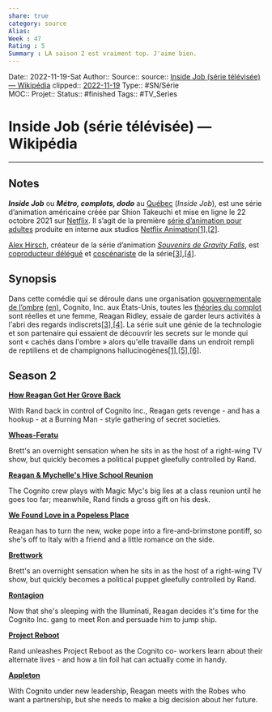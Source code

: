 ```yaml
---
share: true 
category: source
Alias:
Week : 47
Rating : 5
Summary : LA saison 2 est vraiment top. J'aime bien.
---
```

Date:: 2022-11-19-Sat
Author::
Source:: source:: [Inside Job (série télévisée) — Wikipédia](https://fr.wikipedia.org/wiki/Inside_Job_(s%C3%A9rie_t%C3%A9l%C3%A9vis%C3%A9e))
clipped:: [2022-11-19](9999%20Refactor/2022-11-19.md)
Type:: #SN/Série  
MOC::
Projet:: 
Status:: #finished 
Tags:: #TV_Series 

# Inside Job (série télévisée) — Wikipédia


***

## Notes

***Inside Job*** ou ***Métro, complots, dodo*** au [Québec](https://fr.wikipedia.org/wiki/Qu%C3%A9bec "Québec") (*Inside Job*), est une série d’animation américaine créée par Shion Takeuchi et mise en ligne le 22 octobre 2021 sur [Netflix](https://fr.wikipedia.org/wiki/Netflix "Netflix"). Il s’agit de la première [série d’animation pour adultes](https://fr.wikipedia.org/wiki/S%C3%A9rie_d%E2%80%99animation_pour_adultes "Série d’animation pour adultes") produite en interne aux studios [Netflix Animation](https://fr.wikipedia.org/wiki/Netflix_Animation "Netflix Animation")[\[1\]](#cite_note-CartoonBrew-1),[\[2\]](#cite_note-screenrant-2).

[Alex Hirsch](https://fr.wikipedia.org/wiki/Alex_Hirsch "Alex Hirsch"), créateur de la série d’animation *[Souvenirs de Gravity Falls](https://fr.wikipedia.org/wiki/Souvenirs_de_Gravity_Falls "Souvenirs de Gravity Falls")*, est [coproducteur délégué](https://fr.wikipedia.org/wiki/Coproducteur_d%C3%A9l%C3%A9gu%C3%A9 "Coproducteur délégué") et [coscénariste](https://fr.wikipedia.org/wiki/Cosc%C3%A9nariste "Coscénariste") de la série[\[3\]](#cite_note-Deadline2019-3),[\[4\]](#cite_note-IGN-4).

## Synopsis

Dans cette comédie qui se déroule dans une organisation [gouvernementale de l’ombre](https://fr.wikipedia.org/w/index.php?title=Gouvernement_invisible&action=edit&redlink=1 "Gouvernement invisible (page inexistante)") [(en)](https://en.wikipedia.org/wiki/Shadow_government_(conspiracy_theory) "en:Shadow government (conspiracy theory)"), Cognito, Inc. aux États-Unis, toutes les [théories du complot](https://fr.wikipedia.org/wiki/Th%C3%A9ories_du_complot "Théories du complot") sont réelles et une femme, Reagan Ridley, essaie de garder leurs activités à l'abri des regards indiscrets[\[3\]](#cite_note-Deadline2019-3),[\[4\]](#cite_note-IGN-4). La série suit une génie de la technologie et son partenaire qui essaient de découvrir les secrets sur le monde qui sont « cachés dans l'ombre » alors qu'elle travaille dans un endroit rempli de reptiliens et de champignons hallucinogènes[\[1\]](#cite_note-CartoonBrew-1),[\[5\]](#cite_note-Variety-5),[\[6\]](#cite_note-AnimationMagazine-6).

## Season 2

**[How Reagan Got Her Grove Back](https://www.imdb.com/title/tt14872296/?ref_=ttep_ep1 "How Reagan Got Her Grove Back")**

With Rand back in control of Cognito Inc., Reagan gets revenge - and has a hookup - at a Burning Man - style gathering of secret societies.

**[Whoas-Feratu](https://www.imdb.com/title/tt14872300/?ref_=ttep_ep2 "Whoas-Feratu")**

Brett's an overnight sensation when he sits in as the host of a right-wing TV show, but quickly becomes a political puppet gleefully controlled by Rand.

**[Reagan & Mychelle's Hive School Reunion](https://www.imdb.com/title/tt14872298/?ref_=ttep_ep3 "Reagan & Mychelle's Hive School Reunion")**

The Cognito crew plays with Magic Myc's big lies at a class reunion until he goes too far; meanwhile, Rand finds a gross gift on his desk.

**[We Found Love in a Popeless Place](https://www.imdb.com/title/tt14872302/?ref_=ttep_ep4 "We Found Love in a Popeless Place")**

Reagan has to turn the new, woke pope into a fire-and-brimstone pontiff, so she's off to Italy with a friend and a little romance on the side.

**[Brettwork](https://www.imdb.com/title/tt14872304/?ref_=ttep_ep5 "Brettwork")**

Brett's an overnight sensation when he sits in as the host of a right-wing TV show, but quickly becomes a political puppet gleefully controlled by Rand.

**[Rontagion](https://www.imdb.com/title/tt14872310/?ref_=ttep_ep6 "Rontagion")**

Now that she's sleeping with the Illuminati, Reagan decides it's time for the Cognito Inc. gang to meet Ron and persuade him to jump ship.

**[Project Reboot](https://www.imdb.com/title/tt14872318/?ref_=ttep_ep7 "Project Reboot")**

Rand unleashes Project Reboot as the Cognito co- workers learn about their alternate lives - and how a tin foil hat can actually come in handy.

**[Appleton](https://www.imdb.com/title/tt14872312/?ref_=ttep_ep8 "Appleton")**

With Cognito under new leadership, Reagan meets with the Robes who want a partnership, but she needs to make a big decision about her future.
